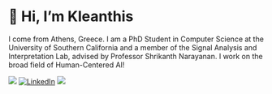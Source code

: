 # 👋 Hi, I’m Kleanthis

I come from Athens, Greece. I am a PhD Student in Computer Science at the University of Southern California and a member of the Signal Analysis and Interpretation Lab, advised by Professor Shrikanth Narayanan. I work on the broad field of Human-Centered AI!

<p>
<a href="https://scholar.google.com/citations?user=mxLN1rUAAAAJ&hl=en" target="_blank"><img src="https://img.shields.io/badge/-Scholar-326ac5?style=for-the-badge&logo=Google-Scholar&logoColor=white"></img></a>
<a href="https://www.linkedin.com/in/kleanthis-avramidis-274a91114/" target="_blank"><img alt="LinkedIn" src="https://img.shields.io/badge/linkedin-%230077B5.svg?&style=for-the-badge&logo=linkedin&logoColor=white" /></a>
<a href="https://klean2050.github.io" target="_blank"><img src="https://img.shields.io/badge/website-000000?style=for-the-badge&logo=About.me&logoColor=white"></img></a>
</p>
